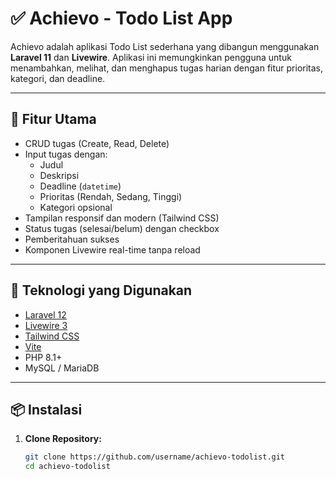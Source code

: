 # ✅ Achievo - Todo List App

Achievo adalah aplikasi Todo List sederhana yang dibangun menggunakan **Laravel 11** dan **Livewire**. Aplikasi ini memungkinkan pengguna untuk menambahkan, melihat, dan menghapus tugas harian dengan fitur prioritas, kategori, dan deadline.

---

## 🚀 Fitur Utama

- CRUD tugas (Create, Read, Delete)
- Input tugas dengan:
  - Judul
  - Deskripsi
  - Deadline (`datetime`)
  - Prioritas (Rendah, Sedang, Tinggi)
  - Kategori opsional
- Tampilan responsif dan modern (Tailwind CSS)
- Status tugas (selesai/belum) dengan checkbox
- Pemberitahuan sukses
- Komponen Livewire real-time tanpa reload

---

## 🧰 Teknologi yang Digunakan

- [Laravel 12](https://laravel.com)
- [Livewire 3](https://livewire.laravel.com)
- [Tailwind CSS](https://tailwindcss.com)
- [Vite](https://vitejs.dev)
- PHP 8.1+
- MySQL / MariaDB

---

## 📦 Instalasi

1. **Clone Repository:**
   ```bash
   git clone https://github.com/username/achievo-todolist.git
   cd achievo-todolist